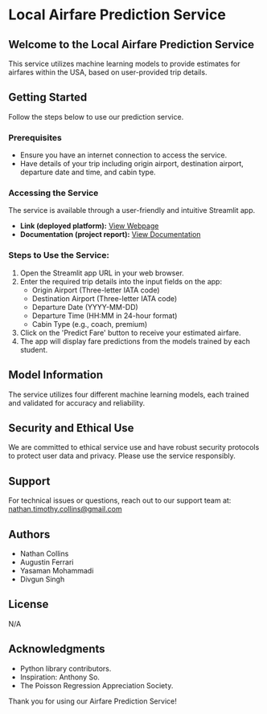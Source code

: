 # Local Airfare Prediction Service

## Welcome to the Local Airfare Prediction Service
This service utilizes machine learning models to provide estimates for airfares within the USA, based on user-provided trip details.

## Getting Started
Follow the steps below to use our prediction service.

### Prerequisites
- Ensure you have an internet connection to access the service.
- Have details of your trip including origin airport, destination airport, departure date and time, and cabin type.

### Accessing the Service
The service is available through a user-friendly and intuitive Streamlit app.

- **Link (deployed platform):** [View Webpage](https://share.streamlit.io/app/appapp-9z354m9flmfnxne6d5h2tp/)
- **Documentation (project report):** [View Documentation](https://docs.google.com/document/d/1YfuTFXsMA1E3aFsDoNB6PihthWi5bXIbE-3-xTM_16A/edit)

### Steps to Use the Service:
1. Open the Streamlit app URL in your web browser.
2. Enter the required trip details into the input fields on the app:
   - Origin Airport (Three-letter IATA code)
   - Destination Airport (Three-letter IATA code)
   - Departure Date (YYYY-MM-DD)
   - Departure Time (HH:MM in 24-hour format)
   - Cabin Type (e.g., coach, premium)
3. Click on the 'Predict Fare' button to receive your estimated airfare.
4. The app will display fare predictions from the models trained by each student.

## Model Information
The service utilizes four different machine learning models, each trained and validated for accuracy and reliability.

## Security and Ethical Use
We are committed to ethical service use and have robust security protocols to protect user data and privacy. Please use the service responsibly.

## Support
For technical issues or questions, reach out to our support team at: nathan.timothy.collins@gmail.com

## Authors
- Nathan Collins
- Augustin Ferrari
- Yasaman Mohammadi
- Divgun Singh

## License
N/A

## Acknowledgments
- Python library contributors.
- Inspiration: Anthony So.
- The Poisson Regression Appreciation Society.

Thank you for using our Airfare Prediction Service!
